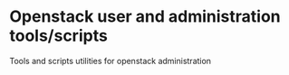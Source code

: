 # Openstack user and administration tools/scripts

Tools and scripts utilities for openstack administration
